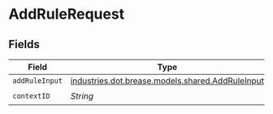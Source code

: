 # AddRuleRequest


## Fields

| Field                                                                                   | Type                                                                                    | Required                                                                                | Description                                                                             |
| --------------------------------------------------------------------------------------- | --------------------------------------------------------------------------------------- | --------------------------------------------------------------------------------------- | --------------------------------------------------------------------------------------- |
| `addRuleInput`                                                                          | [industries.dot.brease.models.shared.AddRuleInput](../../models/shared/AddRuleInput.md) | :heavy_minus_sign:                                                                      | N/A                                                                                     |
| `contextID`                                                                             | *String*                                                                                | :heavy_check_mark:                                                                      | N/A                                                                                     |